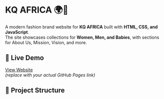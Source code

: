 # KQ AFRICA 🌍👗

A modern fashion brand website for **KQ AFRICA** built with **HTML, CSS, and JavaScript**.  
The site showcases collections for **Women, Men, and Babies**, with sections for About Us, Mission, Vision, and more.

## 🚀 Live Demo
[View Website](https://your-username.github.io/kqafrica/)  
*(replace with your actual GitHub Pages link)*

## 📂 Project Structure
